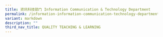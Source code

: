 ```yaml
---
title: 资讯科技部门 Information Communication & Technology Department
permalink: /information-information-communication-technology-department/
variant: markdown
description: ""
third_nav_title: QUALITY TEACHING & LEARNING
---
```

